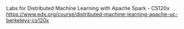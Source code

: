 Labs for Distributed Machine Learning with Apache Spark - CS120x
https://www.edx.org/course/distributed-machine-learning-apache-uc-berkeleyx-cs120x

